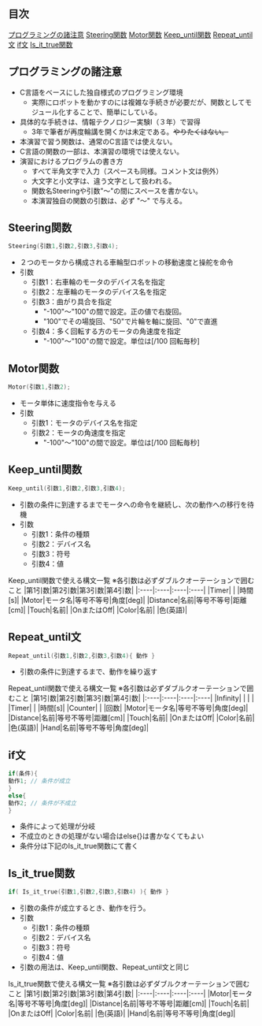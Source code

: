 ## 目次
[プログラミングの諸注意](#プログラミングの諸注意)
[Steering関数](#steering関数)
[Motor関数](#motor関数)
[Keep_until関数](#keep_until関数)
[Repeat_until文](#repeat_until文)
[if文](#if文)
[Is_it_true関数](#is_it_true関数)

## プログラミングの諸注意
- C言語をベースにした独自様式のプログラミング環境
    - 実際にロボットを動かすのには複雑な手続きが必要だが、関数としてモジュール化することで、簡単にしている。
- 具体的な手続きは、情報テクノロジー実験Ⅰ（３年）で習得
    - 3年で筆者が再度輪講を開くかは未定である。~~やりたくはない。~~
- 本演習で習う関数は、通常のC言語では使えない。
- C言語の関数の一部は、本演習の環境では使えない。
- 演習におけるプログラムの書き方
    - すべて半角文字で入力（スペースも同様。コメント文は例外）
    - 大文字と小文字は、違う文字として扱われる。
    - 関数名Steeringや引数"～"の間にスペースを書かない。
    - 本演習独自の関数の引数は、必ず "～" で与える。



## Steering関数
```c
Steering(引数1,引数2,引数3,引数4);
```
- ２つのモータから構成される車輪型ロボットの移動速度と操舵を命令
- 引数
    - 引数1：右車輪のモータのデバイス名を指定
    - 引数2：左車輪のモータのデバイス名を指定
    - 引数3：曲がり具合を指定
        - "-100"～"100"の間で設定。正の値で右旋回。
        - "100"でその場旋回、"50"で片輪を軸に旋回、"0"で直進
    - 引数4：多く回転する方のモータの角速度を指定
        - "-100"～"100"の間で設定。単位は[/100 回転毎秒]



## Motor関数
```c
Motor(引数1,引数2);
```
- モータ単体に速度指令を与える
- 引数
    - 引数1：モータのデバイス名を指定
    - 引数2：モータの角速度を指定
        - "-100"～"100"の間で設定。単位は[/100 回転毎秒]



## Keep_until関数
```c
Keep_until(引数1,引数2,引数3,引数4);
```
- 引数の条件に到達するまでモータへの命令を継続し、次の動作への移行を待機
- 引数
    - 引数1：条件の種類
    - 引数2：デバイス名
    - 引数3：符号
    - 引数4：値

Keep_until関数で使える構文一覧
※各引数は必ずダブルクオーテーションで囲むこと
|第1引数|第2引数|第3引数|第4引数|
|:----|:----|:----|:----|
|Timer| | |時間[s]|
|Motor|モータ名|等号不等号|角度[deg]|
|Distance|名前|等号不等号|距離[cm]|
|Touch|名前| |OnまたはOff|
|Color|名前| |色(英語)|



## Repeat_until文
```c
Repeat_until(引数1,引数2,引数3,引数4){ 動作 }
```
- 引数の条件に到達するまで、動作を繰り返す

Repeat_until関数で使える構文一覧
※各引数は必ずダブルクオーテーションで囲むこと
|第1引数|第2引数|第3引数|第4引数|
|:----|:----|:----|:----|
|Infinity| | | |
|Timer| | |時間[s]|
|Counter| | |回数|
|Motor|モータ名|等号不等号|角度[deg]|
|Distance|名前|等号不等号|距離[cm]|
|Touch|名前| |OnまたはOff|
|Color|名前| |色(英語)|
|Hand|名前|等号不等号|角度[deg]|



## if文
```c
if(条件){
動作1; // 条件が成立
}
else{
動作2; // 条件が不成立
}
```
- 条件によって処理が分岐
- 不成立のときの処理がない場合はelse{}は書かなくてもよい
- 条件分は下記のIs_it_true関数にて書く



## Is_it_true関数
```c
if( Is_it_true(引数1,引数2,引数3,引数4) ){ 動作 }
```
- 引数の条件が成立するとき、動作を行う。
- 引数
    - 引数1：条件の種類
    - 引数2：デバイス名
    - 引数3：符号
    - 引数4：値
- 引数の用法は、Keep_until関数、Repeat_until文と同じ

Is_it_true関数で使える構文一覧
※各引数は必ずダブルクオーテーションで囲むこと
|第1引数|第2引数|第3引数|第4引数|
|:----|:----|:----|:----|
|Motor|モータ名|等号不等号|角度[deg]|
|Distance|名前|等号不等号|距離[cm]|
|Touch|名前| |OnまたはOff|
|Color|名前| |色(英語)|
|Hand|名前|等号不等号|角度[deg]|